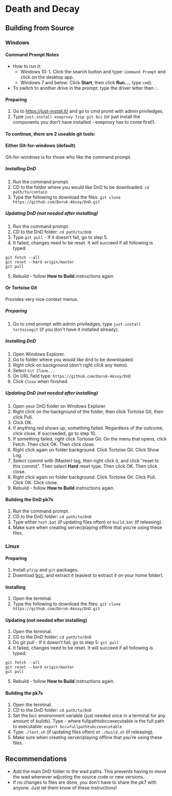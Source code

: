 # Death and Decay
## Building from Source
### Windows
#### Command Prompt Notes
* How to run it:
  * Windows 10: 1. Click the search button and type: `Command Prompt` and click on the desktop app.
  * Windows 7 and below: Click **Start**, then click **Run...**, type `cmd`).
* To switch to another drive in the prompt: type the driver letter then `:`.

#### Preparing
1. Go to https://just-install.it/ and go to cmd promt with admin priviledges.
2. Type `just-install exeproxy 7zip git bcc` (or just install the components you don't have installed - exeproxy has to come first!).

#### To continue, there are 2 useable git tools:
#### Either Git-for-windows (default)
Git-for-windows is for those who like the command prompt.

##### Installing DnD
1. Run the command prompt.
2. CD to the folder where you would like DnD to be downloaded: `cd path/to/contain`
3. Type the following to download the files: `git clone https://github.com/Doruk-Aksoy/DnD.git`

##### Updating DnD (not needed after installing)
1. Run the command prompt.
2. CD to the DnD folder: `cd path/to/DnD`
3. Type `git pull` - If it doesn't fail, go to step 5.
4. It failed, changes need to be reset. It will succeed if all following is typed:
```
git fetch --all
git reset --hard origin/master
git pull
```
5. Rebuild - follow **How to Build** instructions again.

#### Or Tortoise Git
Provides very nice context menus.

##### Preparing
1. Go to cmd prompt with admin priviledges, type `just-install tortoisegit` (if you don't have it installed already).

##### Installing DnD
1. Open Windows Explorer.
2. Go to folder where you would like dnd to be downloaded.
3. Right click on background (don't right click any items).
4. Select `Git Clone...`
5. On URL field type: `https://github.com/Doruk-Aksoy/DnD`
6. Click `Close` when finished.
 
##### Updating DnD (not needed after installing)
1. Open your DnD folder on Windows Explorer.
2. Right click on the background of the folder, then click Tortoise Git, then click Pull.
3. Click OK.
4. If anything red shows up, something failed. Regardless of the outcome, click close. If succeeded, go to step 10.
5. If something failed, right click Tortoise Git. On the menu that opens, click Fetch. Then click OK. Then click close.
7. Right click again on folder background. Click Tortoise Git. Click Show Log.
8. Select commit with (Master) tag, then right click it, and click "reset to this commit". Then select **Hard** reset type. Then click OK. Then click close.
9. Right click again on folder background. Click Tortoise Git. Click Pull. Click OK. Click close.
10. Rebuild - follow **How to Build** instructions again.

#### Building the DnD pk7s
1. Run the command prompt.
2. CD to the DnD folder: `cd path/to/DnD`
4. Type either `test.bat` (if updating files often) or `build.bat` (if releasing).
5. Make sure when creating server/playing offline that you're using these files.

### Linux
#### Preparing
1. Install `p7zip` and `git` packages.
2. Download [bcc](https://github.com/wormt/bcc/releases), and extract it (easiest to extract it on your home folder).

#### Installing
1. Open the terminal.
2. Type the following to download the files: `git clone https://github.com/Doruk-Aksoy/DnD.git`

#### Updating (not needed after installing)
1. Open the terminal.
2. CD to the DnD folder: `cd path/to/DnD`
3. Do git pull - If it doesn't fail, go to step 5: `git pull`
4. It failed, changes need to be reset. It will succeed if all following is typed:
```
git fetch --all
git reset --hard origin/master
git pull
```
5. Rebuild - follow **How to Build** instructions again.

#### Building the pk7s
1. Open the terminal.
2. CD to the DnD folder: `cd path/to/DnD`
3. Set the bcc environment variable (just needed once in a terminal for any amount of builds). Type - where fullpathtobccexecutable is the full path to executable: `export bcc=fullpathtobccexecutable`
4. Type `./test.sh` (if updating files often) or `./build.sh` (if releasing).
5. Make sure when creating server/playing offline that you're using these files.


## Recommendations
- Add the main DnD folder to the wad paths. This prevents having to move the wad whenever adjusting the source code or new versions.
- If no changes to files are done, you don't have to share the pk7 with anyone. Just let them know of these instructions!